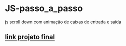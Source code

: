 # JS-passo_a_passo
js scroll down com animação de caixas de entrada e saída
## [link projeto final](https://hugoresende27.github.io/js-scrollAnimado/)
 
